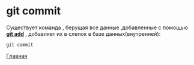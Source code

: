 <h1>git commit</h1>

Существует команда , берущая все данные ,добавленные с помощью **[git add](/gitadd.md)** ,  добавляет их в слепок в бaзе данных(внутренней):
````
git commit
`````

[Главная](/readme.md)
